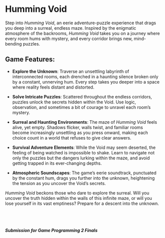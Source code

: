 # Humming Void

Step into *Humming Void*, an eerie adventure-puzzle experience that drags you deep into a surreal, endless maze. Inspired by the enigmatic atmosphere of the backrooms, *Humming Void* takes you on a journey where every room hums with mystery, and every corridor brings new, mind-bending puzzles.

## Game Features:

- **Explore the Unknown**: Traverse an unsettling labyrinth of interconnected rooms, each drenched in a haunting silence broken only by a constant, unnerving hum. Every step takes you deeper into a space where reality feels distant and distorted.

- **Solve Intricate Puzzles**: Scattered throughout the endless corridors, puzzles unlock the secrets hidden within the Void. Use logic, observation, and sometimes a bit of courage to unravel each room’s mystery.

- **Surreal and Haunting Environments**: The maze of *Humming Void* feels alive, yet empty. Shadows flicker, walls twist, and familiar rooms become increasingly unsettling as you press onward, making each choice count in a world that refuses to give clear answers.

- **Survival Adventure Elements**: While the Void may seem deserted, the feeling of being watched is impossible to shake. Learn to navigate not only the puzzles but the dangers lurking within the maze, and avoid getting trapped in its ever-changing depths.

- **Atmospheric Soundscapes**: The game’s eerie soundtrack, punctuated by the constant hum, drags you further into the unknown, heightening the tension as you uncover the Void’s secrets.

*Humming Void* beckons those who dare to explore the surreal. Will you uncover the truth hidden within the walls of this infinite maze, or will you lose yourself in its vast emptiness? Prepare for a descent into the unknown.
<br>
<br>
<br>
<br>
##### Submission for Game Programming 2 Finals
